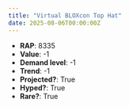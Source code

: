 ```yaml
---
title: "Virtual BLOXcon Top Hat"
date: 2025-08-06T00:00:00Z
---
```

- **RAP**: 8335
- **Value**: -1
- **Demand level**: -1
- **Trend**: -1
- **Projected?**: True
- **Hyped?**: True
- **Rare?**: True
